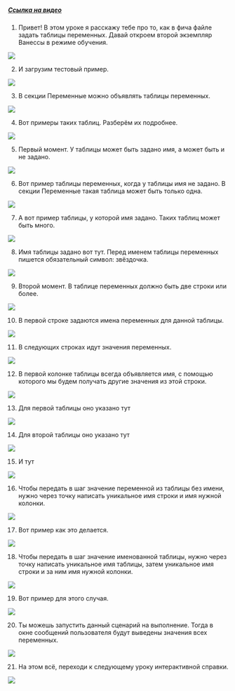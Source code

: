 ﻿##### [Ссылка на видео](https://youtu.be/Fxi-UAcg04c)

001. Привет! В этом уроке я расскажу тебе про то, как в фича файле задать таблицы переменных. Давай откроем второй экземпляр Ванессы в режиме обучения.

![](https://vanessa-files.do.bit-erp.ru/Doc/1.2.041.1/MD/Глава03/images/000_КакУстроенFeatureФайлСекцияПеременныеТабличные.png)

002. И загрузим тестовый пример.

![](https://vanessa-files.do.bit-erp.ru/Doc/1.2.041.1/MD/Глава03/images/007_КакУстроенFeatureФайлСекцияПеременныеТабличные.png)

003. В секции Переменные можно объявлять таблицы переменных.

![](https://vanessa-files.do.bit-erp.ru/Doc/1.2.041.1/MD/Глава03/images/010_КакУстроенFeatureФайлСекцияПеременныеТабличные.png)

004. Вот примеры таких таблиц. Разберём их подробнее.

![](https://vanessa-files.do.bit-erp.ru/Doc/1.2.041.1/MD/Глава03/images/015_КакУстроенFeatureФайлСекцияПеременныеТабличные.png)

005. Первый момент. У таблицы может быть задано имя, а может быть и не задано.

![](https://vanessa-files.do.bit-erp.ru/Doc/1.2.041.1/MD/Глава03/images/018_КакУстроенFeatureФайлСекцияПеременныеТабличные.png)

006. Вот пример таблицы переменных, когда у таблицы имя не задано. В секции Переменные такая таблица может быть только одна.

![](https://vanessa-files.do.bit-erp.ru/Doc/1.2.041.1/MD/Глава03/images/021_КакУстроенFeatureФайлСекцияПеременныеТабличные.png)

007. А вот пример таблицы, у которой имя задано. Таких таблиц может быть много.

![](https://vanessa-files.do.bit-erp.ru/Doc/1.2.041.1/MD/Глава03/images/026_КакУстроенFeatureФайлСекцияПеременныеТабличные.png)

008. Имя таблицы задано вот тут. Перед именем таблицы переменных пишется обязательный символ: звёздочка.

![](https://vanessa-files.do.bit-erp.ru/Doc/1.2.041.1/MD/Глава03/images/031_КакУстроенFeatureФайлСекцияПеременныеТабличные.png)

009. Второй момент. В таблице переменных должно быть две строки или более.

![](https://vanessa-files.do.bit-erp.ru/Doc/1.2.041.1/MD/Глава03/images/034_КакУстроенFeatureФайлСекцияПеременныеТабличные.png)

010. В первой строке задаются имена переменных для данной таблицы.

![](https://vanessa-files.do.bit-erp.ru/Doc/1.2.041.1/MD/Глава03/images/037_КакУстроенFeatureФайлСекцияПеременныеТабличные.png)

011. В следующих строках идут значения переменных.

![](https://vanessa-files.do.bit-erp.ru/Doc/1.2.041.1/MD/Глава03/images/042_КакУстроенFeatureФайлСекцияПеременныеТабличные.png)

012. В первой колонке таблицы всегда объявляется имя, с помощью которого мы будем получать другие значения из этой строки.

![](https://vanessa-files.do.bit-erp.ru/Doc/1.2.041.1/MD/Глава03/images/045_КакУстроенFeatureФайлСекцияПеременныеТабличные.png)

013. Для первой таблицы оно указано тут

![](https://vanessa-files.do.bit-erp.ru/Doc/1.2.041.1/MD/Глава03/images/048_КакУстроенFeatureФайлСекцияПеременныеТабличные.png)

014. Для второй таблицы оно указано тут

![](https://vanessa-files.do.bit-erp.ru/Doc/1.2.041.1/MD/Глава03/images/053_КакУстроенFeatureФайлСекцияПеременныеТабличные.png)

015. И тут

![](https://vanessa-files.do.bit-erp.ru/Doc/1.2.041.1/MD/Глава03/images/058_КакУстроенFeatureФайлСекцияПеременныеТабличные.png)

016. Чтобы передать в шаг значение переменной из таблицы без имени, нужно через точку написать уникальное имя строки и имя нужной колонки.

![](https://vanessa-files.do.bit-erp.ru/Doc/1.2.041.1/MD/Глава03/images/061_КакУстроенFeatureФайлСекцияПеременныеТабличные.png)

017. Вот пример как это делается.

![](https://vanessa-files.do.bit-erp.ru/Doc/1.2.041.1/MD/Глава03/images/064_КакУстроенFeatureФайлСекцияПеременныеТабличные.png)

018. Чтобы передать в шаг значение именованной таблицы, нужно через точку написать уникальное имя таблицы, затем уникальное имя строки и за ним имя нужной колонки.

![](https://vanessa-files.do.bit-erp.ru/Doc/1.2.041.1/MD/Глава03/images/067_КакУстроенFeatureФайлСекцияПеременныеТабличные.png)

019. Вот пример для этого случая.

![](https://vanessa-files.do.bit-erp.ru/Doc/1.2.041.1/MD/Глава03/images/070_КакУстроенFeatureФайлСекцияПеременныеТабличные.png)

020. Ты можешь запустить данный сценарий на выполнение. Тогда в окне сообщений пользователя будут выведены значения всех переменных.

![](https://vanessa-files.do.bit-erp.ru/Doc/1.2.041.1/MD/Глава03/images/075_КакУстроенFeatureФайлСекцияПеременныеТабличные.png)

021. На этом всё, переходи к следующему уроку интерактивной справки.

![](https://vanessa-files.do.bit-erp.ru/Doc/1.2.041.1/MD/Глава03/images/078_КакУстроенFeatureФайлСекцияПеременныеТабличные.png)
